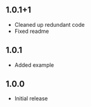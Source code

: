 ## 1.0.1+1

* Cleaned up redundant code
* Fixed readme

## 1.0.1

* Added example

## 1.0.0

* Initial release
